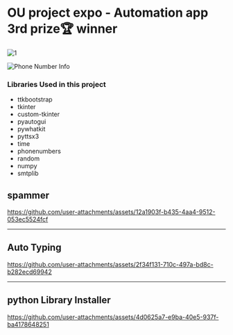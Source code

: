 <h1>OU project expo - Automation app 3rd prize🏆 winner</h1>

![1](https://github.com/user-attachments/assets/18300ac6-498b-42c7-802a-b73fc5253c4b)





![Phone Number Info](https://github.com/user-attachments/assets/caa21fa1-88b1-4ff8-8f2e-05f04c07d880)




<h3>Libraries Used in this project</h3>
<ul>
  <li>ttkbootstrap</li>
  <li>tkinter</li>
  <li>custom-tkinter</li>
  <li>pyautogui</li>
  <li>pywhatkit</li>
  <li>pyttsx3</li>
  <li>time</li>
  <li>phonenumbers</li>
  <li>random</li>
  <li>numpy</li>
  <li>smtplib</li>
</ul>



<h2>spammer</h2>



https://github.com/user-attachments/assets/12a1903f-b435-4aa4-9512-053ec5524fcf

<hr>

<h2>Auto Typing</h2>


https://github.com/user-attachments/assets/2f34f131-710c-497a-bd8c-b282ecd69942

<hr>

<h2>python Library Installer</h2>


https://github.com/user-attachments/assets/4d0625a7-e9ba-40e5-937f-ba4178648251


